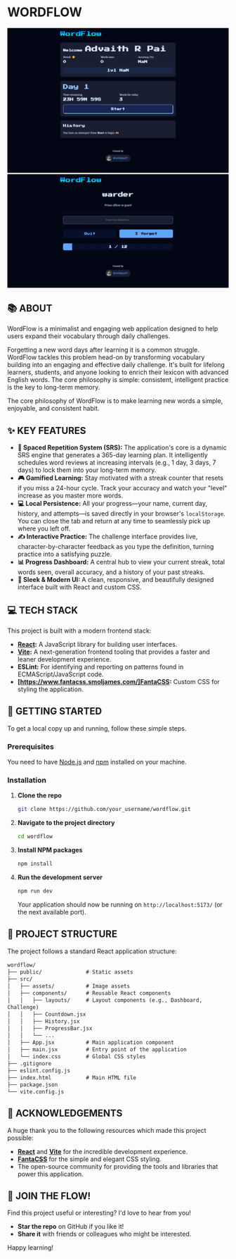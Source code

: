 # WORDFLOW

![WordFlow Homepage](./final/homepage.png)
![WordFlow Mainpage](./final/app.png)

## 📚 ABOUT

WordFlow is a minimalist and engaging web application designed to help users expand their vocabulary through daily challenges. 

Forgetting a new word days after learning it is a common struggle. WordFlow tackles this problem head-on by transforming vocabulary building into an engaging and effective daily challenge. It's built for lifelong learners, students, and anyone looking to enrich their lexicon with advanced English words. The core philosophy is simple: consistent, intelligent practice is the key to long-term memory.

The core philosophy of WordFlow is to make learning new words a simple, enjoyable, and consistent habit.

## ✨ KEY FEATURES

* **🧠 Spaced Repetition System (SRS):** The application's core is a dynamic SRS engine that generates a 365-day learning plan. It intelligently schedules word reviews at increasing intervals (e.g., 1 day, 3 days, 7 days) to lock them into your long-term memory.
* **🎮 Gamified Learning:** Stay motivated with a streak counter that resets if you miss a 24-hour cycle. Track your accuracy and watch your "level" increase as you master more words.
* **💻 Local Persistence:** All your progress—your name, current day, history, and attempts—is saved directly in your browser's `localStorage`. You can close the tab and return at any time to seamlessly pick up where you left off.
* **✍️ Interactive Practice:** The challenge interface provides live, character-by-character feedback as you type the definition, turning practice into a satisfying puzzle.
* **📊 Progress Dashboard:** A central hub to view your current streak, total words seen, overall accuracy, and a history of your past streaks.
* **🎨 Sleek & Modern UI:** A clean, responsive, and beautifully designed interface built with React and custom CSS.

## 💻 TECH STACK

This project is built with a modern frontend stack:

*   **[React](https://react.dev/):** A JavaScript library for building user interfaces.
*   **[Vite](https://vitejs.dev/):** A next-generation frontend tooling that provides a faster and leaner development experience.
*   **ESLint:** For identifying and reporting on patterns found in ECMAScript/JavaScript code.
*   **[https://www.fantacss.smoljames.com/]FantaCSS:** Custom CSS for styling the application.

## 🚀 GETTING STARTED

To get a local copy up and running, follow these simple steps.

### Prerequisites

You need to have [Node.js](https://nodejs.org/) and [npm](https://www.npmjs.com/) installed on your machine.

### Installation

1.  **Clone the repo**
    ```sh
    git clone https://github.com/your_username/wordflow.git
    ```
2.  **Navigate to the project directory**
    ```sh
    cd wordflow
    ```
3.  **Install NPM packages**
    ```sh
    npm install
    ```
4.  **Run the development server**
    ```sh
    npm run dev
    ```
    Your application should now be running on `http://localhost:5173/` (or the next available port).

## 📂 PROJECT STRUCTURE

The project follows a standard React application structure:

```
wordflow/
├── public/              # Static assets
├── src/
│   ├── assets/          # Image assets
│   ├── components/      # Reusable React components
│   │   ├── layouts/     # Layout components (e.g., Dashboard, Challenge)
│   │   ├── Countdown.jsx
│   │   ├── History.jsx
│   │   ├── ProgressBar.jsx
│   │   └── ...
│   ├── App.jsx          # Main application component
│   ├── main.jsx         # Entry point of the application
│   └── index.css        # Global CSS styles
├── .gitignore
├── eslint.config.js
├── index.html           # Main HTML file
├── package.json
└── vite.config.js
```

## 🙏 ACKNOWLEDGEMENTS

A huge thank you to the following resources which made this project possible:

*   **[React](https://react.dev/)** and **[Vite](https://vitejs.dev/)** for the incredible development experience.
*   **[FantaCSS](https://www.fantacss.smoljames.com/)** for the simple and elegant CSS styling.
*   The open-source community for providing the tools and libraries that power this application.

## 🌟 JOIN THE FLOW!

Find this project useful or interesting? I'd love to hear from you!

*   **Star the repo** on GitHub if you like it!
*   **Share it** with friends or colleagues who might be interested.

Happy learning!
